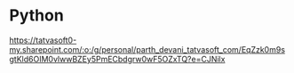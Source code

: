 # Python
https://tatvasoft0-my.sharepoint.com/:o:/g/personal/parth_devani_tatvasoft_com/EqZzk0m9sgtKld6OIM0vlwwBZEy5PmECbdgrw0wF5OZxTQ?e=CJNilx